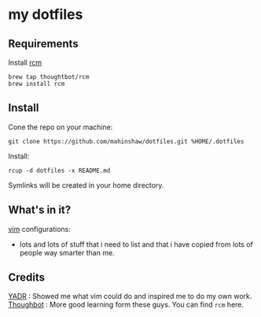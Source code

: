 my dotfiles
===========

Requirements
------------

Install [rcm](https://github.com/thoughtbot/rcm)

    brew tap thoughtbot/rcm
    brew install rcm

Install
-------

Cone the repo on your machine:

    git clone https://github.com/mahinshaw/dotfiles.git %HOME/.dotfiles

Install:

    rcup -d dotfiles -x README.md

Symlinks will be created in your home directory.


What's in it?
-------------

[vim](https://www.vim.org/) configurations:

* lots and lots of stuff that i need to list and that i have copied from lots of people way smarter than me.

Credits
-------

[YADR](https://github.com/skwp/dotfiles) : Showed me what vim could do and inspired me to do my own work.
[Thoughbot](https://github.com/thoughbot/dotfiles) : More good learning form these guys.  You can find `rcm` here.
